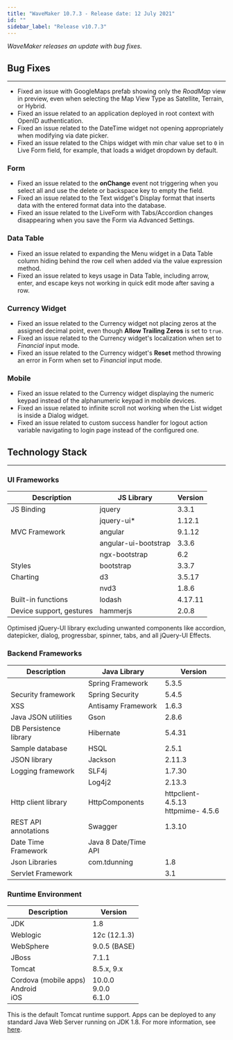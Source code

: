 ```yaml
---
title: "WaveMaker 10.7.3 - Release date: 12 July 2021"
id: ""
sidebar_label: "Release v10.7.3"
---
```

*WaveMaker releases an update with bug fixes.*

## Bug Fixes

---

- Fixed an issue with GoogleMaps prefab showing only the *RoadMap* view in preview, even when selecting the Map View Type as Satellite, Terrain, or Hybrid.
- Fixed an issue related to an application deployed in root context with OpenID authentication.
- Fixed an issue related to the DateTime widget not opening appropriately when modifying via date picker.
- Fixed an issue related to the Chips widget with min char value set to `0` in Live Form field, for example, that loads a widget dropdown by default.

### Form

- Fixed an issue related to the **onChange** event not triggering when you select all and use the delete or backspace key to empty the field.
- Fixed an issue related to the Text widget's Display format that inserts data with the entered format data into the database.
- Fixed an issue related to the LiveForm with Tabs/Accordion changes disappearing when you save the Form via Advanced Settings.

### Data Table

- Fixed an issue related to expanding the Menu widget in a Data Table column hiding behind the row cell when added via the value expression method.
- Fixed an issue related to keys usage in Data Table, including arrow, enter, and escape keys not working in quick edit mode after saving a row.

### Currency Widget

- Fixed an issue related to the Currency widget not placing zeros at the assigned decimal point, even though **Allow Trailing Zeros** is set to `true`.
- Fixed an issue related to the Currency widget's localization when set to *Financial* input mode.
- Fixed an issue related to the Currency widget's **Reset** method throwing an error in Form when set to *Financial* input mode.

### Mobile

- Fixed an issue related to the Currency widget displaying the numeric keypad instead of the alphanumeric keypad in mobile devices.
- Fixed an issue related to infinite scroll not working when the List widget is inside a Dialog widget.
- Fixed an issue related to custom success handler for logout action variable navigating to login page instead of the configured one.

## Technology Stack

---

### UI Frameworks

| Description | JS Library | Version |
| --- | --- | --- |
| JS Binding | jquery | 3.3.1 |
|  | jquery-ui* | 1.12.1 |
| MVC Framework | angular | 9.1.12 |
|  | angular-ui-bootstrap | 3.3.6 |
|  | ngx-bootstrap |6.2 |
| Styles | bootstrap | 3.3.7 |
| Charting | d3 | 3.5.17 |
|  | nvd3 | 1.8.6 |
| Built-in functions | lodash | 4.17.11 |
| Device support, gestures | hammerjs | 2.0.8 |

Optimised jQuery-UI library excluding unwanted components like accordion, datepicker, dialog, progressbar, spinner, tabs, and all jQuery-UI Effects.

### Backend Frameworks

| Description | Java Library | Version |
| --- | --- | --- |
|  | Spring Framework | 5.3.5|
| Security framework | Spring Security | 5.4.5|
| XSS | Antisamy Framework |  1.6.3 |
| Java JSON utilities | Gson | 2.8.6|
| DB Persistence library | Hibernate | 5.4.31|
| Sample database | HSQL | 2.5.1|
| JSON library | Jackson | 2.11.3|
| Logging framework | SLF4j | 1.7.30 |
|  | Log4j2 | 2.13.3 |
| Http client library | HttpComponents | httpclient- 4.5.13 <br> httpmime- 4.5.6 |
| REST API annotations | Swagger | 1.3.10 |
| Date Time Framework | Java 8 Date/Time API |  |
| Json Libraries | com.tdunning |  1.8 |
| Servlet Framework |  | 3.1 |

### Runtime Environment

| Description | Version |
| --- | --- |
| JDK | 1.8 |
| Weblogic |12c (12.1.3) |
| WebSphere | 9.0.5 (BASE) |
| JBoss | 7.1.1 |
| Tomcat |8.5.x, 9.x |
| Cordova (mobile apps) <br> Android <br> iOS | 10.0.0 <br> 9.0.0  <br> 6.1.0 |

This is the default Tomcat runtime support. Apps can be deployed to any standard Java Web Server running on JDK 1.8. For more information, see [here](/learn/app-development/deployment/deployment-web-server).
